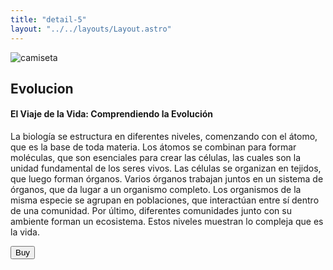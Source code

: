 ```yaml
---
title: "detail-5"
layout: "../../layouts/Layout.astro"
---
```


<section class='flex gap-7 justify-center items-center flex-wrap text-white px-8% py-20'>
   <img class='rounded-xl' src="/images/image copy 6.png" alt="camiseta" />
   <div class='flex flex-col gap-4'>
   <h2 class='text-transparent bg-clip-text bg-gradient-to-br from-indigo-600 from-10% via-primary via-30% to-green-600 font-semibold'>Evolucion</h2>
   <h4>El Viaje de la Vida: Comprendiendo la Evolución</h4>
   <p class='max-w-md'>
La biología se estructura en diferentes niveles, comenzando con el átomo, que es la base de toda materia. Los átomos se combinan para formar moléculas, que son esenciales para crear las células, las cuales son la unidad fundamental de los seres vivos. Las células se organizan en tejidos, que luego forman órganos. Varios órganos trabajan juntos en un sistema de órganos, que da lugar a un organismo completo. Los organismos de la misma especie se agrupan en poblaciones, que interactúan entre sí dentro de una comunidad. Por último, diferentes comunidades junto con su ambiente forman un ecosistema. Estos niveles muestran lo compleja que es la vida.</p>
   <button class='w-20 h-7 border-gray-50 border-2 rounded-md flex justify-center items-center hover:bg-blue-900 transition'>Buy</button>
   </div>
</section>

<style>
   section{
      width:100%;
      min-height: calc(100vh - 52px)
   }
</style>
